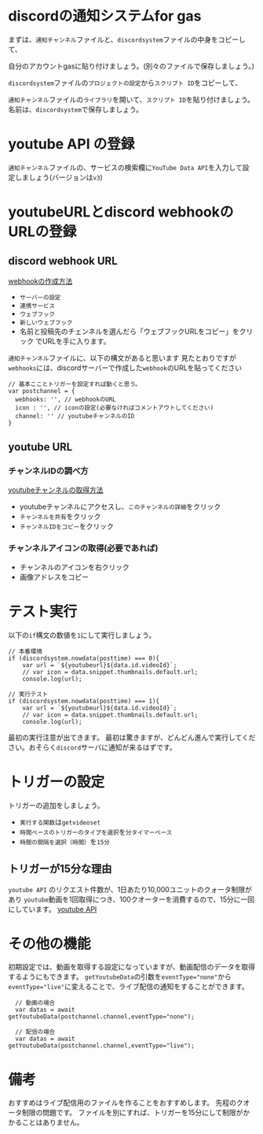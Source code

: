 # discordの通知システムfor gas

まずは、``通知チャンネル``ファイルと、``discordsystem``ファイルの中身をコピーして、 

自分のアカウントgasに貼り付けましょう。(別々のファイルで保存しましょう。)  

``discordsystem``ファイルの``プロジェクトの設定``から``スクリプト ID``をコピーして、 

``通知チャンネル``ファイルの``ライブラリ``を開いて、``スクリプト ID``を貼り付けましょう。 
名前は、``discordsystem``で保存しましょう。

# youtube API の登録
``通知チャンネル``ファイルの、サービスの検索欄に``YouTube Data API``を入力して設定しましょう(バージョンは``v3``)

# youtubeURLとdiscord webhookのURLの登録
## discord webhook URL
[webhookの作成方法](https://zenn.dev/lambta/articles/5edbda4ccb1ec6)
* ``サーバーの設定``
* ``連携サービス``
* ``ウェブフック``
* ``新しいウェブフック``
* 名前と投稿先のチェンネルを選んだら「ウェブフックURLをコピー」をクリック
でURLを手に入ります。

``通知チャンネル``ファイルに、以下の構文があると思います
見たとおりですが``webhooks``には、discordサーバーで作成した``webhook``のURLを貼ってください

```通知チャンネル(15行目)
// 基本こことトリガーを設定すれば動くと思う。
var postchannel = {
  webhooks: '', // webhookのURL
  icon : '', // iconの設定(必要なければコメントアウトしてください)
  channel: '' // youtubeチャンネルのID
}
```
## youtube URL
### チャンネルIDの調べ方
[youtubeチャンネルの取得方法](https://reposub.jp/blogs/tips/youtube_channel_id?srsltid=AfmBOops7bhgTrXAWZ07lyqQM3A0_F9b_0vO2eFn78xwN6PZ5hm5z1Ug)

* youtubeチャンネルにアクセスし、``このチャンネルの詳細``をクリック
* ``チャンネルを共有``をクリック
* ``チャンネルIDをコピー``をクリック

### チャンネルアイコンの取得(必要であれば)
* チャンネルのアイコンを右クリック
* 画像アドレスをコピー

# テスト実行
以下の``if``構文の数値を``1``にして実行しましょう。

```通知チャンネル(42行目)
// 本番環境
if (discordsystem.nowdata(posttime) === 0){
    var url = `${youtubeurl}${data.id.videoId}`;
    // var icon = data.snippet.thumbnails.default.url;
    console.log(url);

// 実行テスト
if (discordsystem.nowdata(posttime) === 1){ 
    var url = `${youtubeurl}${data.id.videoId}`;
    // var icon = data.snippet.thumbnails.default.url;
    console.log(url);
```
最初の実行注意が出てきます。
最初は驚きますが、どんどん進んで実行してください。おそらく``discord``サーバに通知が来るはずです。

# トリガーの設定
トリガーの追加をしましょう。
* ``実行する関数``は``getvideoset``
* ``時間ベースのトリガーのタイプを選択``を``分タイマーベース``
* ``時間の間隔を選択（時間）``を``15分``

## トリガーが15分な理由
``youtube API`` のリクエスト件数が、1日あたり10,000ユニットのクォータ制限があり
``youtube``動画を1回取得につき、100クオーターを消費するので、15分に一回にしています。
[youtube API](https://developers.google.com/youtube/v3/determine_quota_cost?hl=ja)

# その他の機能
初期設定では、動画を取得する設定になっていますが、動画配信のデータを取得するようにもできます。
``getYoutubeData``の引数を``eventType="none"``から``eventType="live"``に変えることで、ライブ配信の通知をすることができます。
```通知チャンネル(29行目)
  // 動画の場合
  var datas = await getYoutubeData(postchannel.channel,eventType="none");

  // 配信の場合
  var datas = await getYoutubeData(postchannel.channel,eventType="live");  
```

# 備考
おすすめはライブ配信用のファイルを作ることをおすすめします。
先程のクオータ制限の問題です。
ファイルを別にすれば、トリガーを15分にして制限がかかることはありません。
